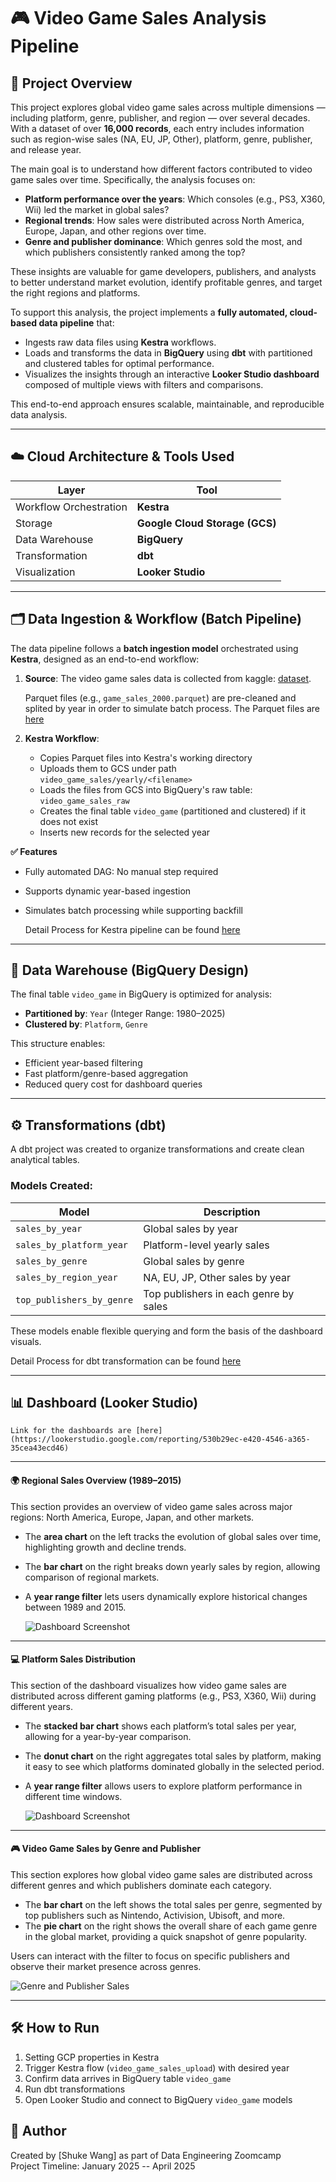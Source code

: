 # 🎮 Video Game Sales Analysis Pipeline

## 📌 Project Overview

This project explores global video game sales across multiple dimensions — including platform, genre, publisher, and region — over several decades. With a dataset of over **16,000 records**, each entry includes information such as region-wise sales (NA, EU, JP, Other), platform, genre, publisher, and release year.

The main goal is to understand how different factors contributed to video game sales over time. Specifically, the analysis focuses on:

- **Platform performance over the years**: Which consoles (e.g., PS3, X360, Wii) led the market in global sales?
- **Regional trends**: How sales were distributed across North America, Europe, Japan, and other regions over time.
- **Genre and publisher dominance**: Which genres sold the most, and which publishers consistently ranked among the top?

These insights are valuable for game developers, publishers, and analysts to better understand market evolution, identify profitable genres, and target the right regions and platforms.

To support this analysis, the project implements a **fully automated, cloud-based data pipeline** that:
- Ingests raw data files using **Kestra** workflows.
- Loads and transforms the data in **BigQuery** using **dbt** with partitioned and clustered tables for optimal performance.
- Visualizes the insights through an interactive **Looker Studio dashboard** composed of multiple views with filters and comparisons.

This end-to-end approach ensures scalable, maintainable, and reproducible data analysis.

---

## ☁️ Cloud Architecture & Tools Used

| Layer | Tool |
|------|------|
| Workflow Orchestration | **Kestra** |
| Storage | **Google Cloud Storage (GCS)** |
| Data Warehouse | **BigQuery** |
| Transformation | **dbt** |
| Visualization | **Looker Studio** |

---

## 🗂️ Data Ingestion & Workflow (Batch Pipeline)

The data pipeline follows a **batch ingestion model** orchestrated using **Kestra**, designed as an end-to-end workflow:

1. **Source**:
   The video game sales data is collected from kaggle:
   [dataset](https://www.kaggle.com/datasets/anandshaw2001/video-game-sales).
   
   Parquet files (e.g., `game_sales_2000.parquet`) are pre-cleaned and splited by year in order to simulate batch process.
   The Parquet files are [here](https://github.com/shukew2/Video_game_sales_anaylsis/tree/main/data_year)
3. **Kestra Workflow**:
   - Copies Parquet files into Kestra's working directory
   - Uploads them to GCS under path `video_game_sales/yearly/<filename>`
   - Loads the files from GCS into BigQuery's raw table: `video_game_sales_raw`
   - Creates the final table `video_game` (partitioned and clustered) if it does not exist
   - Inserts new records for the selected year
 
**✅ Features**

- Fully automated DAG: No manual step required
- Supports dynamic year-based ingestion
- Simulates batch processing while supporting backfill

  Detail Process for Kestra pipeline can be found [here](https://github.com/shukew2/Video_game_sales_anaylsis/tree/main/Kestra)
---

## 🏢 Data Warehouse (BigQuery Design)

The final table `video_game` in BigQuery is optimized for analysis:

- **Partitioned by**: `Year` (Integer Range: 1980–2025)
- **Clustered by**: `Platform`, `Genre`

This structure enables:
- Efficient year-based filtering
- Fast platform/genre-based aggregation
- Reduced query cost for dashboard queries

---

## ⚙️ Transformations (dbt)

A dbt project was created to organize transformations and create clean analytical tables.

### Models Created:

| Model | Description |
|-------|-------------|
| `sales_by_year` | Global sales by year |
| `sales_by_platform_year` | Platform-level yearly sales |
| `sales_by_genre` | Global sales by genre |
| `sales_by_region_year` | NA, EU, JP, Other sales by year |
| `top_publishers_by_genre` | Top publishers in each genre by sales |

These models enable flexible querying and form the basis of the dashboard visuals.

Detail Process for dbt transformation can be found [here](https://github.com/shukew2/Video_game_sales_anaylsis/tree/main/dbt)

---

## 📊 Dashboard (Looker Studio)

    Link for the dashboards are [here](https://lookerstudio.google.com/reporting/530b29ec-e420-4546-a365-35cea43ecd46)
---

#### 🌍 Regional Sales Overview (1989–2015)

This section provides an overview of video game sales across major regions: North America, Europe, Japan, and other markets.  

- The **area chart** on the left tracks the evolution of global sales over time, highlighting growth and decline trends.
- The **bar chart** on the right breaks down yearly sales by region, allowing comparison of regional markets.
- A **year range filter** lets users dynamically explore historical changes between 1989 and 2015.

  ![Dashboard Screenshot](images/dashboard2.png)
---
#### 💻 Platform Sales Distribution

This section of the dashboard visualizes how video game sales are distributed across different gaming platforms (e.g., PS3, X360, Wii) during different years.

- The **stacked bar chart** shows each platform’s total sales per year, allowing for a year-by-year comparison.
- The **donut chart** on the right aggregates total sales by platform, making it easy to see which platforms dominated globally in the selected period.
- A **year range filter** allows users to explore platform performance in different time windows.
  
  ![Dashboard Screenshot](images/dashboard1.png)
---
#### 🎮 Video Game Sales by Genre and Publisher

This section explores how global video game sales are distributed across different genres and which publishers dominate each category.

- The **bar chart** on the left shows the total sales per genre, segmented by top publishers such as Nintendo, Activision, Ubisoft, and more.
- The **pie chart** on the right shows the overall share of each game genre in the global market, providing a quick snapshot of genre popularity.

Users can interact with the filter to focus on specific publishers and observe their market presence across genres.

![Genre and Publisher Sales](images/dashboard3.png)

---

## 🛠️ How to Run

1. Setting GCP properties in Kestra
2. Trigger Kestra flow (`video_game_sales_upload`) with desired year
3. Confirm data arrives in BigQuery table `video_game`
4. Run dbt transformations
5. Open Looker Studio and connect to BigQuery `video_game` models

## 🧾 Author

Created by [Shuke Wang] as part of Data Engineering Zoomcamp   
Project Timeline: January 2025 -- April 2025
